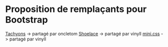 # Proposition de remplaçants pour Bootstrap

[Tachyons](http://tachyons.io/) -> partagé par oncletom
[Shoelace](https://shoelace.style/) -> partagé par vinyll
[mini.css](https://minicss.org/) -> partagé par vinyll
